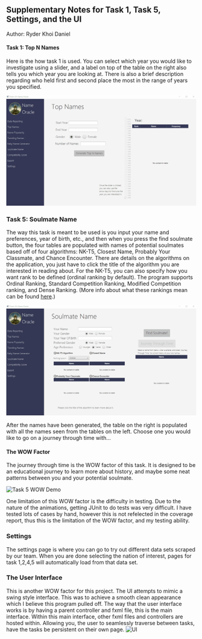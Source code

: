 ## Supplementary Notes for Task 1, Task 5, Settings, and the UI

Author: Ryder Khoi Daniel

#### Task 1: Top N Names

Here is the how task 1 is used. You can select which year you would like to investigate using a slider, and a label on top of the table on the right also tells you which year you are looking at. There is also a brief description regarding who held first and second place the most in the range of years you specified.

![Task 1 Demo Usage](https://github.com/hjjeongaa/3111H-project-t23/blob/master/Documentation/images/T1_live.gif "Task 1 in use")

### Task 5: Soulmate Name

The way this task is meant to be used is you input your name and preferences, year of birth, etc., and then when you press the find soulmate button, the four tables are populated with names of potential soulmates based off of four algorithms: NK-T5, Closest Name, Probably Your Classmate, and Chance Encounter. There are details on the algorithms on the application, you just have to click the title of the algorithm you are interested in reading about.
For the NK-T5, you can also specify how you want rank to be defined (ordinal ranking by default). The program supports Ordinal Ranking, Standard Competition Ranking, Modified Competition ranking, and Dense Ranking. (More info about what these rankings mean can be found [here](https://en.wikipedia.org/wiki/Ranking).)

![Task 5 Demo Usage](https://github.com/hjjeongaa/3111H-project-t23/blob/master/Documentation/images/T5_live.gif "Task 5 in use")

After the names have been generated, the table on the right is populated with all the names seen from the tables on the left. Choose one you would like to go on a journey through time with...

#### The WOW Factor

The journey through time is the WOW factor of this task. It is designed to be an educational journey to learn more about history, and maybe some neat patterns between you and your potential soulmate.

![Task 5 WOW Demo](https://github.com/hjjeongaa/3111H-project-t23/blob/master/Documentation/images/T5_WOW_live.gif "Task 5 WOW in use")

One limitation of this WOW factor is the difficulty in testing. Due to the nature of the animations, getting JUnit to do tests was very difficult. I have tested lots of cases by hand, however this is not refelected in the coverage report, thus this is the limitation of the WOW factor, and my testing ability.

### Settings

The settings page is where you can go to try out different data sets scraped by our team. When you are done selecting the nation of interest, pages for task 1,2,4,5 will automatically load from that data set.

### The User Interface

This is another WOW factor for this project. The UI attempts to mimic a swing style interface. This was to achieve a smooth clean appearance which I believe this program pulled off.
The way that the user interface works is by having a parent controller and fxml file, this is the main interface. Within this main interface, other fxml files and controllers are hosted within. Allowing you, the user to seamlessly traverse between tasks, have the tasks be persistent on their own page.
![UI](https://github.com/hjjeongaa/3111H-project-t23/blob/master/Documentation/images/UI_live.gif "UI showcase")
